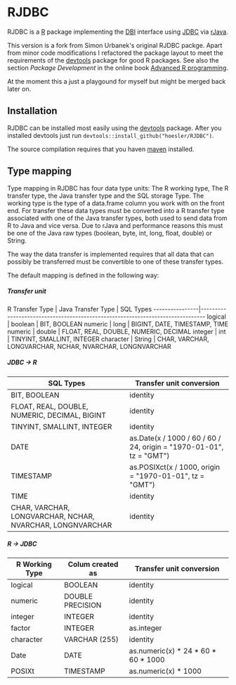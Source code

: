 # RJDBC
RJDBC is a [R](http://cran.r-project.org/) package implementing the [DBI](http://cran.r-project.org/web/packages/DBI/) interface using [JDBC](http://www.oracle.com/technetwork/java/javase/jdbc/index.html) via [rJava](http://www.rforge.net/rJava/).

This version is a fork from Simon Urbanek's original RJDBC packge. Apart from minor code modifications I refactored the package layout to meet the requirements of the [devtools](https://github.com/hadley/devtools) package for good R packages. See also the section *Package Development* in the online book [Advanced R programming](http://adv-r.had.co.nz/).

At the moment this a just a playgound for myself but might be merged back later on.

## Installation
RJDBC can be installed most easily using the [devtools](https://github.com/hadley/devtools) package. After you installed devtools just run `devtools::install_github("hoesler/RJDBC")`.

The source compilation requires that you haven [maven](https://maven.apache.org/) installed.

##	Type mapping
Type mapping in RJDBC has four data type units: The R working type, The R transfer type, the Java transfer type and the SQL storage Type. The working type is the type of a data.frame column you work with on the front end. For transfer these data types must be converted into a R transfer type associated with one of the Java transfer types, both used to send data from R to Java and vice versa. Due to rJava and performance reasons this must be one of the Java raw types (boolean, byte, int, long, float, double) or String.

The way the data transfer is implemented requires that all data that can possibly be transferred must be convertible to one of these transfer types.

The default mapping is defined in the following way:

##### Transfer unit

R Transfer Type | Java Transfer Type | SQL Types
----------------|-------------------------------------------------------------------------------
logical         | boolean            | BIT, BOOLEAN
numeric         | long               | BIGINT, DATE, TIMESTAMP, TIME
numeric         | double             | FLOAT, REAL, DOUBLE, NUMERIC, DECIMAL
integer         | int                | TINYINT, SMALLINT, INTEGER
character       | String             | CHAR, VARCHAR, LONGVARCHAR, NCHAR, NVARCHAR, LONGNVARCHAR

##### JDBC -> R
SQL Types                                                 | Transfer unit conversion
----------------------------------------------------------|--------------------------------------------------------------------
BIT, BOOLEAN                                              | identity             
FLOAT, REAL, DOUBLE, NUMERIC, DECIMAL, BIGINT             | identity
TINYINT, SMALLINT, INTEGER                                | identity
DATE                                                      | as.Date(x / 1000 / 60 / 60 / 24, origin = "1970-01-01", tz = "GMT")
TIMESTAMP                                                 | as.POSIXct(x / 1000, origin = "1970-01-01", tz = "GMT")
TIME                                                      | identity
CHAR, VARCHAR, LONGVARCHAR, NCHAR, NVARCHAR, LONGNVARCHAR | identity

##### R -> JDBC
R Working Type | Colum created as | Transfer unit conversion
---------------|------------------|------------------------------------
logical        | BOOLEAN          | identity
numeric        | DOUBLE PRECISION | identity
integer        | INTEGER          | identity
factor         | INTEGER          | as.integer
character      | VARCHAR (255)    | identity
Date           | DATE             | as.numeric(x) * 24 * 60 * 60 * 1000
POSIXt         | TIMESTAMP        | as.numeric(x) * 1000
